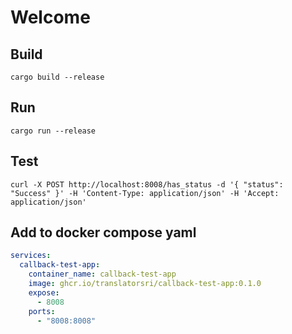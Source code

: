 # Welcome## Build```shellcargo build --release```## Run```shellcargo run --release```## Test```shellcurl -X POST http://localhost:8008/has_status -d '{ "status": "Success" }' -H 'Content-Type: application/json' -H 'Accept: application/json'```## Add to docker compose yaml```yamlservices:  callback-test-app:    container_name: callback-test-app    image: ghcr.io/translatorsri/callback-test-app:0.1.0    expose:      - 8008    ports:      - "8008:8008"```